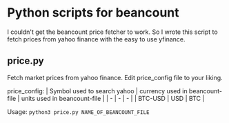 # Python scripts for beancount

I couldn't get the beancount price fetcher to work. So I wrote this script to fetch prices from yahoo finance with the easy to use yfinance.

## price.py

Fetch market prices from yahoo finance. Edit price_config file to your liking.

price_config:
| Symbol used to search yahoo | currency used in beancount-file | units used in beancount-file |
| - | - | - |
| BTC-USD | USD | BTC |

Usage:
`python3 price.py NAME_OF_BEANCOUNT_FILE`
